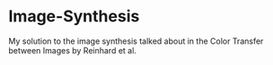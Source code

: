 # Image-Synthesis
My solution to the image synthesis talked about in the Color Transfer between Images by Reinhard et al.
